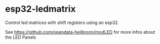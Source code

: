 # esp32-ledmatrix
Control led matrices with shift registers using an esp32.

See https://github.com/opendata-heilbronn/modLED for more infos about the LED Panels
